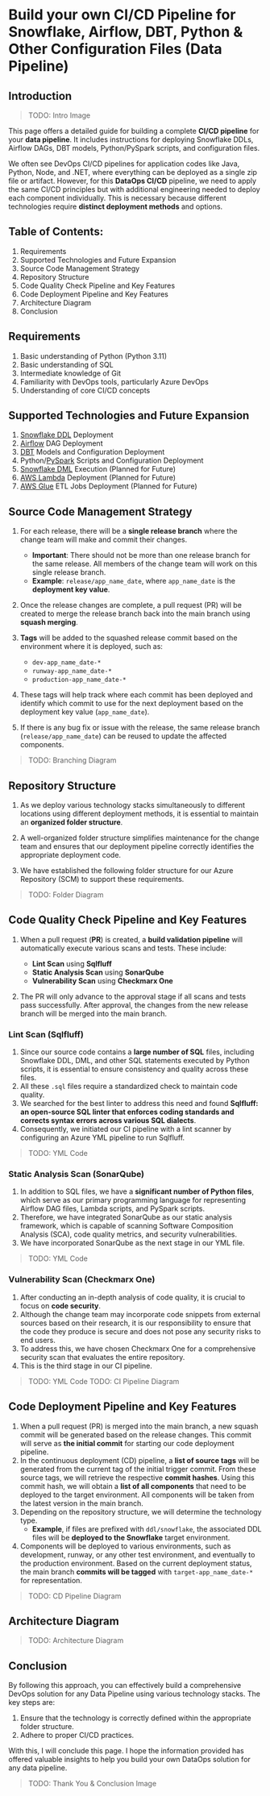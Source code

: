 # Build your own CI/CD Pipeline for Snowflake, Airflow, DBT, Python & Other Configuration Files (Data Pipeline)

## Introduction 

> TODO: Intro Image

This page offers a detailed guide for building a complete **CI/CD pipeline** for your **data pipeline**. It includes instructions for deploying Snowflake DDLs, Airflow DAGs, DBT models, Python/PySpark scripts, and configuration files.

We often see DevOps CI/CD pipelines for application codes like Java, Python, Node, and .NET, where everything can be deployed as a single zip file or artifact. However, for this **DataOps CI/CD** pipeline, we need to apply the same CI/CD principles but with additional engineering needed to deploy each component individually. This is necessary because different technologies require **distinct deployment methods** and options.

## Table of Contents:

1. Requirements
2. Supported Technologies and Future Expansion
3. Source Code Management Strategy
4. Repository Structure
5. Code Quality Check Pipeline and Key Features
6. Code Deployment Pipeline and Key Features
7. Architecture Diagram
8. Conclusion


## Requirements

1. Basic understanding of Python (Python 3.11)
2. Basic understanding of SQL
3. Intermediate knowledge of Git
4. Familiarity with DevOps tools, particularly Azure DevOps
5. Understanding of core CI/CD concepts

## Supported Technologies and Future Expansion 

1. [Snowflake DDL](https://docs.snowflake.com/en/sql-reference/sql-ddl-summary) Deployment
2. [Airflow](https://airflow.apache.org) DAG Deployment
3. [DBT](https://www.getdbt.com/product/what-is-dbt) Models and Configuration Deployment
4. Python/[PySpark](https://spark.apache.org/docs/latest/api/python/index.html#:~:text=PySpark%20is%20the%20Python%20API,for%20interactively%20analyzing%20your%20data.) Scripts and Configuration Deployment
5. [Snowflake DML](https://docs.snowflake.com/en/sql-reference/sql-dml) Execution (Planned for Future)
6. [AWS Lambda](https://aws.amazon.com/lambda/) Deployment (Planned for Future)
7. [AWS Glue](https://docs.aws.amazon.com/glue/latest/dg/what-is-glue.html) ETL Jobs Deployment (Planned for Future) 


## Source Code Management Strategy

1. For each release, there will be a **single release branch** where the change team will make and commit their changes.
   - **Important**: There should not be more than one release branch for the same release. All members of the change team will work on this single release branch.
   - **Example**: `release/app_name_date`, where `app_name_date` is the **deployment key value**.

2. Once the release changes are complete, a pull request (PR) will be created to merge the release branch back into the main branch using **squash merging**.

3. **Tags** will be added to the squashed release commit based on the environment where it is deployed, such as:
   - `dev-app_name_date-*`
   - `runway-app_name_date-*`
   - `production-app_name_date-*`

4. These tags will help track where each commit has been deployed and identify which commit to use for the next deployment based on the deployment key value (`app_name_date`).

5. If there is any bug fix or issue with the release, the same release branch (`release/app_name_date`) can be reused to update the affected components.

> TODO: Branching Diagram

## Repository Structure

1. As we deploy various technology stacks simultaneously to different locations using different deployment methods, it is essential to maintain an **organized folder structure**.
   
2. A well-organized folder structure simplifies maintenance for the change team and ensures that our deployment pipeline correctly identifies the appropriate deployment code.

3. We have established the following folder structure for our Azure Repository (SCM) to support these requirements.

> TODO: Folder Diagram

## Code Quality Check Pipeline and Key Features

1. When a pull request (**PR**) is created, a **build validation pipeline** will automatically execute various scans and tests. These include:
   - **Lint Scan** using **Sqlfluff**
   - **Static Analysis Scan** using **SonarQube**
   - **Vulnerability Scan** using **Checkmarx One**

2. The PR will only advance to the approval stage if all scans and tests pass successfully. After approval, the changes from the new release branch will be merged into the main branch.

### Lint Scan (Sqlfluff)

1. Since our source code contains a **large number of SQL** files, including Snowflake DDL, DML, and other SQL statements executed by Python scripts, it is essential to ensure consistency and quality across these files.
2. All these `.sql` files require a standardized check to maintain code quality.
3. We searched for the best linter to address this need and found **Sqlfluff: an open-source SQL linter that enforces coding standards and corrects syntax errors across various SQL dialects**.
4. Consequently, we initiated our CI pipeline with a lint scanner by configuring an Azure YML pipeline to run Sqlfluff.

> TODO: YML Code


### Static Analysis Scan (SonarQube) 

1. In addition to SQL files, we have a **significant number of Python files**, which serve as our primary programming language for representing Airflow DAG files, Lambda scripts, and PySpark scripts.
2. Therefore, we have integrated SonarQube as our static analysis framework, which is capable of scanning Software Composition Analysis (SCA), code quality metrics, and security vulnerabilities.
3. We have incorporated SonarQube as the next stage in our YML file.

> TODO: YML Code

### Vulnerability Scan (Checkmarx One)

1. After conducting an in-depth analysis of code quality, it is crucial to focus on **code security**.
2. Although the change team may incorporate code snippets from external sources based on their research, it is our responsibility to ensure that the code they produce is secure and does not pose any security risks to end users.
3. To address this, we have chosen Checkmarx One for a comprehensive security scan that evaluates the entire repository.
4. This is the third stage in our CI pipeline.

> TODO: YML Code
> TODO: CI Pipeline Diagram

## Code Deployment Pipeline and Key Features

1. When a pull request (PR) is merged into the main branch, a new squash commit will be generated based on the release changes. This commit will serve as **the initial commit** for starting our code deployment pipeline.
2. In the continuous deployment (CD) pipeline, a **list of source tags** will be generated from the current tag of the initial trigger commit. From these source tags, we will retrieve the respective **commit hashes**. Using this commit hash, we will obtain a **list of all components** that need to be deployed to the target environment. All components will be taken from the latest version in the main branch.
3. Depending on the repository structure, we will determine the technology type. 
	- **Example**, if files are prefixed with `ddl/snowflake`, the associated DDL files will be **deployed to the Snowflake** target environment.
4. Components will be deployed to various environments, such as development, runway, or any other test environment, and eventually to the production environment. Based on the current deployment status, the main branch **commits will be tagged** with `target-app_name_date-*` for representation.

> TODO: CD Pipeline Diagram 

## Architecture Diagram

> TODO: Architecture Diagram

## Conclusion

By following this approach, you can effectively build a comprehensive DevOps solution for any Data Pipeline using various technology stacks. The key steps are:

1.  Ensure that the technology is correctly defined within the appropriate folder structure.
2.  Adhere to proper CI/CD practices.

With this, I will conclude this page. I hope the information provided has offered valuable insights to help you build your own DataOps solution for any data pipeline. 

> TODO: Thank You & Conclusion Image